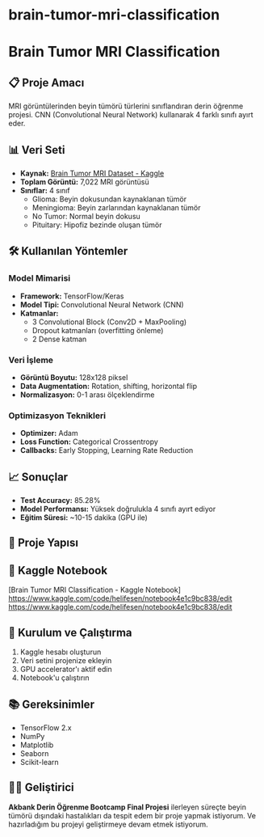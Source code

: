 # brain-tumor-mri-classification
# Brain Tumor MRI Classification

## 📋 Proje Amacı
MRI görüntülerinden beyin tümörü türlerini sınıflandıran derin öğrenme projesi. CNN (Convolutional Neural Network) kullanarak 4 farklı sınıfı ayırt eder.

## 📊 Veri Seti
- **Kaynak:** [Brain Tumor MRI Dataset - Kaggle](https://www.kaggle.com/datasets/masoudnickparvar/brain-tumor-mri-dataset)
- **Toplam Görüntü:** 7,022 MRI görüntüsü
- **Sınıflar:** 4 sınıf
  - Glioma: Beyin dokusundan kaynaklanan tümör
  - Meningioma: Beyin zarlarından kaynaklanan tümör  
  - No Tumor: Normal beyin dokusu
  - Pituitary: Hipofiz bezinde oluşan tümör

## 🛠️ Kullanılan Yöntemler

### Model Mimarisi
- **Framework:** TensorFlow/Keras
- **Model Tipi:** Convolutional Neural Network (CNN)
- **Katmanlar:**
  - 3 Convolutional Block (Conv2D + MaxPooling)
  - Dropout katmanları (overfitting önleme)
  - 2 Dense katman

### Veri İşleme
- **Görüntü Boyutu:** 128x128 piksel
- **Data Augmentation:** Rotation, shifting, horizontal flip
- **Normalizasyon:** 0-1 arası ölçeklendirme

### Optimizasyon Teknikleri
- **Optimizer:** Adam
- **Loss Function:** Categorical Crossentropy
- **Callbacks:** Early Stopping, Learning Rate Reduction

## 📈 Sonuçlar
- **Test Accuracy:** 85.28%
- **Model Performansı:** Yüksek doğrulukla 4 sınıfı ayırt ediyor
- **Eğitim Süresi:** ~10-15 dakika (GPU ile)

## 📁 Proje Yapısı

## 🔗 Kaggle Notebook
[Brain Tumor MRI Classification - Kaggle Notebook] https://www.kaggle.com/code/helifesen/notebook4e1c9bc838/edit 
https://www.kaggle.com/code/helifesen/notebook4e1c9bc838/edit
## 🚀 Kurulum ve Çalıştırma
1. Kaggle hesabı oluşturun
2. Veri setini projenize ekleyin
3. GPU accelerator'ı aktif edin
4. Notebook'u çalıştırın

## 📚 Gereksinimler
- TensorFlow 2.x
- NumPy
- Matplotlib
- Seaborn
- Scikit-learn

## 👨‍💻 Geliştirici
**Akbank Derin Öğrenme Bootcamp Final Projesi**
ilerleyen süreçte beyin tümörü dışındaki hastalıkları da tespit edem bir proje yapmak istiyorum. Ve hazırladığım bu projeyi geliştirmeye devam etmek istiyorum.
